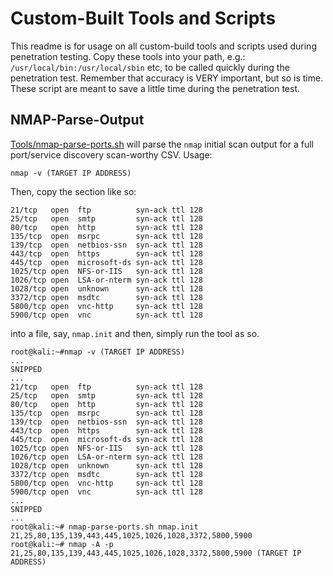 # Custom-Built Tools and Scripts
This readme is for usage on all custom-build tools and scripts used during penetration testing. Copy these tools into your path, e.g.: `/usr/local/bin:/usr/local/sbin` etc, to be called quickly during the penetration test. Remember that accuracy is VERY important, but so is time. These script are meant to save a little time during the penetration test.
## NMAP-Parse-Output
[Tools/nmap-parse-ports.sh](https://github.com/weaknetlabs/Penetration-Testing-Grimoire/blob/master/Tools/nmap-parse-ports.sh) will parse the `nmap` initial scan output for a full port/service discovery scan-worthy CSV.
Usage:

`nmap -v (TARGET IP ADDRESS)`

Then, copy the section like so:

```
21/tcp   open  ftp          syn-ack ttl 128
25/tcp   open  smtp         syn-ack ttl 128
80/tcp   open  http         syn-ack ttl 128
135/tcp  open  msrpc        syn-ack ttl 128
139/tcp  open  netbios-ssn  syn-ack ttl 128
443/tcp  open  https        syn-ack ttl 128
445/tcp  open  microsoft-ds syn-ack ttl 128
1025/tcp open  NFS-or-IIS   syn-ack ttl 128
1026/tcp open  LSA-or-nterm syn-ack ttl 128
1028/tcp open  unknown      syn-ack ttl 128
3372/tcp open  msdtc        syn-ack ttl 128
5800/tcp open  vnc-http     syn-ack ttl 128
5900/tcp open  vnc          syn-ack ttl 128
```

into a file, say, `nmap.init` and then, simply run the tool as so.

```
root@kali:~#nmap -v (TARGET IP ADDRESS)
...
SNIPPED
...
21/tcp   open  ftp          syn-ack ttl 128
25/tcp   open  smtp         syn-ack ttl 128
80/tcp   open  http         syn-ack ttl 128
135/tcp  open  msrpc        syn-ack ttl 128
139/tcp  open  netbios-ssn  syn-ack ttl 128
443/tcp  open  https        syn-ack ttl 128
445/tcp  open  microsoft-ds syn-ack ttl 128
1025/tcp open  NFS-or-IIS   syn-ack ttl 128
1026/tcp open  LSA-or-nterm syn-ack ttl 128
1028/tcp open  unknown      syn-ack ttl 128
3372/tcp open  msdtc        syn-ack ttl 128
5800/tcp open  vnc-http     syn-ack ttl 128
5900/tcp open  vnc          syn-ack ttl 128
...
SNIPPED
...
root@kali:~# nmap-parse-ports.sh nmap.init
21,25,80,135,139,443,445,1025,1026,1028,3372,5800,5900
root@kali:~# nmap -A -p 21,25,80,135,139,443,445,1025,1026,1028,3372,5800,5900 (TARGET IP ADDRESS)
```
